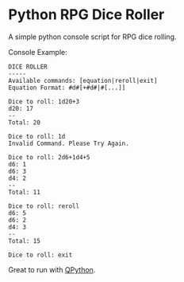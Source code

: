 # Python RPG Dice Roller

A simple python console script for RPG dice rolling.

Console Example:

    DICE ROLLER
    -----
    Available commands: [equation|reroll|exit]
    Equation Format: #d#[+#d#|#[...]]

    Dice to roll: 1d20+3
	d20: 17
	--
    Total: 20
    
    Dice to roll: 1d
    Invalid Command. Please Try Again.

    Dice to roll: 2d6+1d4+5
	d6: 1
	d6: 3
	d4: 2
	--
    Total: 11

    Dice to roll: reroll
	d6: 5
	d6: 2
	d4: 3
	--
    Total: 15

    Dice to roll: exit

Great to run with [QPython](https://www.qpython.com/).
